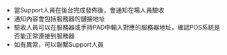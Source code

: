 - 當Support人員在後台完成發佈後，會通知在場人員驗收
- 通知內容會包括服務器的鏈接地址
- 驗收人員可以在服務器或手持PAD中輸入對應的服務器地址，確認POS系統是否能正常連接到服務器
- 如有異常，可以聯繫Support人員
